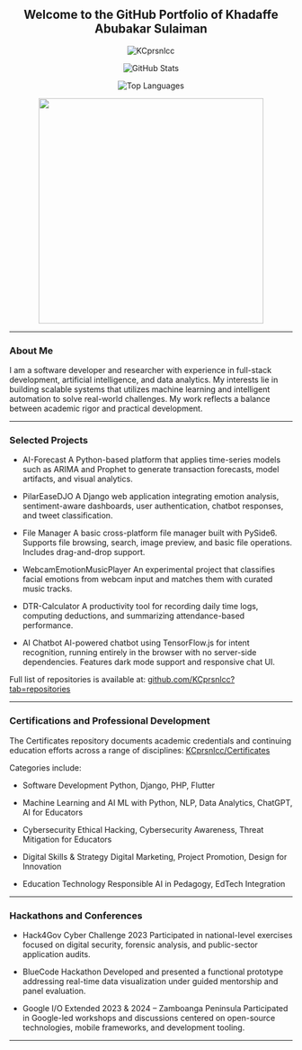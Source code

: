 
<h2 align="center">Welcome to the GitHub Portfolio of Khadaffe Abubakar Sulaiman</h2>

<p align="center">
  <img src="https://komarev.com/ghpvc/?username=KCprsnlcc&style=flat" alt="KCprsnlcc" />
</p>

<p align="center">
  <img src="https://github-readme-stats.vercel.app/api?username=KCprsnlcc&show_icons=true&theme=radical&title_color=58A6FF&icon_color=58A6FF&bg_color=0D1117&hide_border=true" alt="GitHub Stats" />
</p>

<p align="center">
  <img src="https://github-readme-stats.vercel.app/api/top-langs/?username=KCprsnlcc&theme=radical&title_color=58A6FF&bg_color=0D1117&hide_border=true" alt="Top Languages" />
</p>

<div align="center">
   <img width="400" src="https://github-readme-streak-stats.herokuapp.com/?user=KCprsnlcc&hide_border=true&show_icons=true&currStreakNum=58A6FF&sideNums=58A6FF&border=1F6FEB&currStreakLabel=C3D1D9&background=0D1117&sideLabels=C3D1D9&dates=58C6FF" />
</div>

---

### About Me

I am a software developer and researcher with experience in full-stack development, artificial intelligence, and data analytics. My interests lie in building scalable systems that utilizes machine learning and intelligent automation to solve real-world challenges. My work reflects a balance between academic rigor and practical development.

---

### Selected Projects

* AI-Forecast
  A Python-based platform that applies time-series models such as ARIMA and Prophet to generate transaction forecasts, model artifacts, and visual analytics.

* PilarEaseDJO
  A Django web application integrating emotion analysis, sentiment-aware dashboards, user authentication, chatbot responses, and tweet classification.

* File Manager
  A basic cross-platform file manager built with PySide6. Supports file browsing, search, image preview, and basic file operations. Includes drag-and-drop support.

* WebcamEmotionMusicPlayer
  An experimental project that classifies facial emotions from webcam input and matches them with curated music tracks.

* DTR-Calculator
  A productivity tool for recording daily time logs, computing deductions, and summarizing attendance-based performance.

* AI Chatbot
  AI-powered chatbot using TensorFlow.js for intent recognition, running entirely in the browser with no server-side dependencies. Features dark mode support and responsive chat UI.

Full list of repositories is available at: [github.com/KCprsnlcc?tab=repositories](https://github.com/KCprsnlcc?tab=repositories)

---

### Certifications and Professional Development

The Certificates repository documents academic credentials and continuing education efforts across a range of disciplines:
[KCprsnlcc/Certificates](https://github.com/KCprsnlcc/Certificates)

Categories include:

* Software Development
  Python, Django, PHP, Flutter

* Machine Learning and AI
  ML with Python, NLP, Data Analytics, ChatGPT, AI for Educators

* Cybersecurity
  Ethical Hacking, Cybersecurity Awareness, Threat Mitigation for Educators

* Digital Skills & Strategy
  Digital Marketing, Project Promotion, Design for Innovation

* Education Technology
  Responsible AI in Pedagogy, EdTech Integration

---

### Hackathons and Conferences

* Hack4Gov Cyber Challenge 2023
  Participated in national-level exercises focused on digital security, forensic analysis, and public-sector application audits.

* BlueCode Hackathon
  Developed and presented a functional prototype addressing real-time data visualization under guided mentorship and panel evaluation.

* Google I/O Extended 2023 & 2024 – Zamboanga Peninsula
  Participated in Google-led workshops and discussions centered on open-source technologies, mobile frameworks, and development tooling.

---
